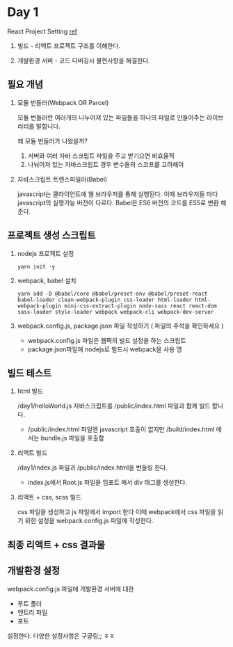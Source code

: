 # Day 1 


React Project Setting [ref](https://velog.io/@jeff0720/React-%EA%B0%9C%EB%B0%9C-%ED%99%98%EA%B2%BD%EC%9D%84-%EA%B5%AC%EC%B6%95%ED%95%98%EB%A9%B4%EC%84%9C-%EB%B0%B0%EC%9A%B0%EB%8A%94-Webpack-%EA%B8%B0%EC%B4%88)

1. 빌드 - 리액트 프로젝트 구조를 이해한다.

2. 개발환경 서버 - 코드 디버깅시 불편사항을 해결한다.


## 필요 개념 

1. 모듈 번들러(Webpack OR Parcel)

   모듈 번들러란 여러개의 나누어져 있는 파일들을 하나의 파일로 만들어주는 라이브러리를 말합니다.
  
    왜 모듈 번들러가 나왔을까?  
    
    1) 서버와 여러 자바 스크립트 파일을 주고 받기으면 비효율적
    2) 나눠어져 있는 자바스크립트 경우 변수들의 스코프를 고려해야
    
2. 자바스크립트 트랜스파일러(Babel)

    javascript는 클라이언트에 웹 브라우저를 통해 실행된다. 이때 브라우저들 마다 javascript의 실행가능 버전이 다르다.
    Babel은 ES6 버전의 코드를 ES5로 변환 해준다. 
    
      
## 프로젝트 생성 스크립트

1. nodejs 프로젝트 설정

    ``` yarn init -y ```
    
2. webpack, babel 설치

   ``` yarn add -D @babel/core @babel/preset-env @babel/preset-react babel-loader clean-webpack-plugin css-loader html-loader html-webpack-plugin mini-css-extract-plugin node-sass react react-dom sass-loader style-loader webpack webpack-cli webpack-dev-server ```
   
3. webpack.config.js, package.json 파일 작성하기 ( 파일의 주석을 확인하세요 )

   - webpack.config.js 파일은 웹팩의 빌드 설정을 하는 스크립트
   - package.json파일에 nodejs로 빌드시 webpack을 사용 명
    
 
 
 ## 빌드 테스트
 
 1. html 빌드 
 
    /day1/helloWorld.js 자바스크립트를 /public/index.html 파일과 함께 빌드 합니다. 
    * /public/index.html 파일엔 javascript 호출이 없지만 /build/index.html 에서는 bundle.js 파일을 호출함
    
 2. 리액트 빌드
    
    /day1/index.js 파일과 /public/index.html을 번들링 한다. 
    * index.js에서 Root.js 파일을 임포트 해서 div 태그를 생성한다.
    
 3. 리액트 + css, scss 빌드
 
    css 파일을 생성하고 js 파일에서 import 한다 이때 webpack에서 css 파일을 읽기 위한 설정을 webpack.config.js 파일에 작성한다. 
    
    


## 최종 리액트 + css 결과물

[logo]: (https://github.com/gwontaeyong/React/blob/master/day1/result/react.png) "Logo Title Text 2"


## 개발환경 설정

webpack.config.js 파일에 개발환경 서버에 대한 
- 루트 폴더
- 엔트리 파일
- 포트 

설정한다. 다양한 설정사항은 구글링;; ㅎㅎ 